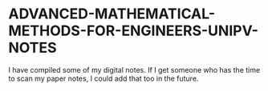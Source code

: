 # ADVANCED-MATHEMATICAL-METHODS-FOR-ENGINEERS-UNIPV-NOTES
I have compiled some of my digital notes. If I get someone who has the time to scan my paper notes, I could add that too in the future.
